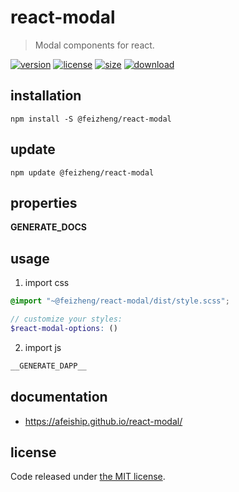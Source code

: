 # react-modal
> Modal components for react.

[![version][version-image]][version-url]
[![license][license-image]][license-url]
[![size][size-image]][size-url]
[![download][download-image]][download-url]

## installation
```shell
npm install -S @feizheng/react-modal
```

## update
```shell
npm update @feizheng/react-modal
```

## properties
__GENERATE_DOCS__

## usage
1. import css
  ```scss
  @import "~@feizheng/react-modal/dist/style.scss";

  // customize your styles:
  $react-modal-options: ()
  ```
2. import js
  ```js
__GENERATE_DAPP__
  ```

## documentation
- https://afeiship.github.io/react-modal/


## license
Code released under [the MIT license](https://github.com/afeiship/react-modal/blob/master/LICENSE.txt).

[version-image]: https://img.shields.io/npm/v/@feizheng/react-modal
[version-url]: https://npmjs.org/package/@feizheng/react-modal

[license-image]: https://img.shields.io/npm/l/@feizheng/react-modal
[license-url]: https://github.com/afeiship/react-modal/blob/master/LICENSE.txt

[size-image]: https://img.shields.io/bundlephobia/minzip/@feizheng/react-modal
[size-url]: https://github.com/afeiship/react-modal/blob/master/dist/react-modal.min.js

[download-image]: https://img.shields.io/npm/dm/@feizheng/react-modal
[download-url]: https://www.npmjs.com/package/@feizheng/react-modal
